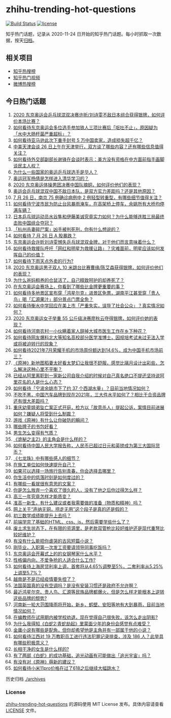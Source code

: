 # zhihu-trending-hot-questions

[![Build Status](https://github.com/justjavac/zhihu-trending-hot-questions/workflows/ci/badge.svg?branch=master)](https://github.com/justjavac/zhihu-trending-hot-questions/actions)
[![license](https://img.shields.io/github/license/justjavac/zhihu-trending-hot-questions)](https://github.com/justjavac/zhihu-trending-hot-questions/blob/master/LICENSE)

知乎热门话题，记录从 2020-11-24 日开始的知乎热门话题。每小时抓取一次数据，按天[归档](./archives)。

## 相关项目

- [知乎热搜榜](https://github.com/justjavac/zhihu-trending-top-search)
- [知乎热门视频](https://github.com/justjavac/zhihu-trending-hot-video)
- [微博热搜榜](https://github.com/justjavac/weibo-trending-hot-search)

## 今日热门话题

<!-- BEGIN -->
<!-- 最后更新时间 Tue Jul 27 2021 04:01:53 GMT+0800 (China Standard Time) -->

1. [2020
   东京奥运会乒乓球混双决赛许昕/刘诗雯不敌日本组合获得银牌，如何评价本场比赛？](https://www.zhihu.com/question/475130198)
1. [如何看待东京奥运会多位选手参加铁人三项比赛后「呕吐不止」，原因疑为「水中大肠杆菌严重超标」？](https://www.zhihu.com/question/475076465)
1. [如何看待亚马逊此次下重手封号 5 万中国卖家，造成损失超千亿？](https://www.zhihu.com/question/474864144)
1. [中美天津会谈 26
   日上午在天津举行，双方谈了哪些内容？还有哪些信息值得关注？](https://www.zhihu.com/question/475041565)
1. [如何看待外交部副部长谢锋在会谈时表示：美方没有资格在中方面前指手画脚谈民主人权？](https://www.zhihu.com/question/474996774)
1. [为什么一些国家的奥运乒乓球选手是华人？](https://www.zhihu.com/question/474575633)
1. [奥运冠军杨倩是怎样进入清华学习的？](https://www.zhihu.com/question/474576371)
1. [2020 东京奥运体操男团决赛中国队摘铜，如何评价他们的表现？](https://www.zhihu.com/question/475107394)
1. [奥运会乒乓球混双中国不敌日本队，是双方实力差距吗？还是其他原因？](https://www.zhihu.com/question/475145848)
1. [7 月 26 日，南京 75 例确诊病例中 2
   例轻型转重型，有哪些细节值得关注？](https://www.zhihu.com/question/475009988)
1. [如何看待宁波市民为防止台风暴雨淹车，在高架桥上停车，余姚所有大桥均停满车辆？](https://www.zhihu.com/question/474870262)
1. [日本乒乓球运动员水谷隼和伊藤美诚究竟实力如何？为什么能够连胜三局最终击败中国组合夺冠？](https://www.zhihu.com/question/475146444)
1. [「杭州杀妻碎尸案」凶手被判死刑，你有什么想说的？](https://www.zhihu.com/question/475053058)
1. [如何看待 7 月 26 日 A 股暴跌？](https://www.zhihu.com/question/475043724)
1. [东京奥运会许昕刘诗雯憾失乒乓球混双金牌，对于他们而言意味着什么？](https://www.zhihu.com/question/475148380)
1. [如何看待救援队呼吁「网红和明星为救援让路」？灾难面前，明星应该如何发挥自己的价值？](https://www.zhihu.com/question/475135593)
1. [如何看待下雨天点外卖的行为?](https://www.zhihu.com/question/474815657)
1. [2020 东京奥运男子双人 10
   米跳台比赛曹缘/陈艾森获得银牌，如何评价他们的表现？](https://www.zhihu.com/question/475033456)
1. [为什么爸妈粗养的仓鼠活了，自己精致呵护的却养死了？](https://www.zhihu.com/question/474080762)
1. [在东京奥运会赛场上，你看到了哪些比金牌更重要的事？](https://www.zhihu.com/question/475110857)
1. [如何看待多地景区宣布穿「鸿星尔克」进景区免票，湖南平江甚至穿「贵人鸟」喝「汇源果汁」部分景点门票全免？](https://www.zhihu.com/question/475017524)
1. [如何看待衡水中学回应在美上市「严重失实，误导了社会公众」？真实情况如何？](https://www.zhihu.com/question/474972738)
1. [2020 东京奥运女子举重 55
   公斤级决赛廖秋云夺得银牌，如何评价她的表现？](https://www.zhihu.com/question/475117336)
1. [如何看待河南农村一小伙瞒着家人辞掉大城市医生工作在乡下种花？](https://www.zhihu.com/question/474234851)
1. [如何看待网友爆料北大等知名高校部分医学准博士，因规培考试未过无法入学或将被迫转行的现象？](https://www.zhihu.com/question/474774514)
1. [如何看待2021年7月荣耀手机的市场周份额达到14.6%，成为中国手机市场前三？](https://www.zhihu.com/question/474981889)
1. [《原神》新地图稻妻太好看太梦幻让我很不舒服，感觉比璃月设计出彩些，怎么解决这种心里不平衡？](https://www.zhihu.com/question/473959857)
1. [已经从阿里离职到一家新公司自我介绍的时候对自己真名绝口不提还坚持说阿里花名的人是什么心态？](https://www.zhihu.com/question/473619477)
1. [如何看待「宁波余姚市下了约 37 个西湖水量」？目前当地情况如何？](https://www.zhihu.com/question/475002895)
1. [不吹不黑，中国汽车品牌到现在2021年，三大件水平如何了？相比于合资品牌还有很大差距吗？](https://www.zhihu.com/question/474403536)
1. [重庆幼童姐弟坠亡案正式开庭，检方以「故意杀人」提起公诉，案情目前进展如何？嫌疑人将受到什么制裁？](https://www.zhihu.com/question/474984998)
1. [游戏《原神》有什么让你破防的瞬间？](https://www.zhihu.com/question/466342008)
1. [哪些牌子的书包好看？](https://www.zhihu.com/question/321680189)
1. [男生怎么变得有气质？](https://www.zhihu.com/question/29569463)
1. [《诡秘之主2》的主角会是什么样的？](https://www.zhihu.com/question/472331789)
1. [如何看待中国人民大学报告称，人民币已超过日元和英镑成为第三大国际货币？](https://www.zhihu.com/question/474586845)
1. [《七龙珠》中有哪些感人的细节？](https://www.zhihu.com/question/31790945)
1. [在施工单位如何快速提升自己？](https://www.zhihu.com/question/383195608)
1. [如果可以选择一场旅行告别青春，你会选择去哪里？](https://www.zhihu.com/question/473926502)
1. [你生活中的低落时刻是如何度过的？](https://www.zhihu.com/question/463532570)
1. [有哪些一看就很有意思的文案？](https://www.zhihu.com/question/471511338)
1. [你是怎么放弃一个喜欢了很久的人，没有了他之后你过得怎么样？](https://www.zhihu.com/question/473417875)
1. [高三一年究竟怎样才能质变？](https://www.zhihu.com/question/62446231)
1. [准高一新生，有什么建议或者我需要做的准备（物质和精神）吗？](https://www.zhihu.com/question/471002330)
1. [网上关于“声纳无铜，捞走无用”这个段子是真的还是假的？](https://www.zhihu.com/question/20239384)
1. [初三数学成绩能提升上去吗？](https://www.zhihu.com/question/350482902)
1. [前端学完了基础的HTML、css、js，然后需要学些什么了？](https://www.zhihu.com/question/473526479)
1. [废土求生状态下，在有限的资源里，是老款双管枪比较好维护还是现代重弩比较好维护？](https://www.zhihu.com/question/471984268)
1. [有没有什么能把你虐哭的古风短篇小说？](https://www.zhihu.com/question/348599790)
1. [刚毕业，入职第一次发工资要请领导同事吃饭吗？](https://www.zhihu.com/question/471029462)
1. [东京奥运会开幕式上的的女钢琴家什么水平？](https://www.zhihu.com/question/474421998)
1. [性格偏内向，不爱争抢的人适合什么工作?](https://www.zhihu.com/question/439710198)
1. [如何看待上海房贷利率上调，首套将从4.65%调整至5%，二套利率从5.25%上调至5.7%？](https://www.zhihu.com/question/474341134)
1. [越南是不是已经疫情要失控了？](https://www.zhihu.com/question/472328451)
1. [法国英国真的没有空调吗？是没有安装习惯还是政府不允许啊？](https://www.zhihu.com/question/48716799)
1. [最近鸿星尔克、贵人鸟、汇源等民族品牌都爆火，但是怎么样才能根本上逆转这些品牌的颓势?](https://www.zhihu.com/question/474546535)
1. [河南新一轮大范围降雨将开始，新乡、鹤壁、安阳等地有大到暴雨，目前当地情况如何？](https://www.zhihu.com/question/474971018)
1. [在编教师在试用期内被学校劝退，现在觉得自己很失败，该怎么走出阴影?](https://www.zhihu.com/question/474121511)
1. [为什么我得知《白蛇2:青蛇劫起》里蒙面少年的身份会感觉有点难受？](https://www.zhihu.com/question/474408181)
1. [金庸小说有哪些是配角，但你却希望他是主角并有一部属于他的小说？](https://www.zhihu.com/question/348474314)
1. [如何看待江西对 19 万教职员工进行违法犯罪记录排查，涉及 186
   人？此举具有哪些积极意义？](https://www.zhihu.com/question/474057771)
1. [长相干净的女生是什么样的?](https://www.zhihu.com/question/473128043)
1. [有了两部《白蛇》的成功基础，追光动画有可能做出「追光宇宙」吗？](https://www.zhihu.com/question/474700969)
1. [有没有对《原神》萌新的建议？](https://www.zhihu.com/question/433204646)
1. [如何看待小米11pro价格在过了618之后继续大幅跳水？](https://www.zhihu.com/question/471735453)

<!-- END -->

历史归档 [./archives](./archives)

### License

[zhihu-trending-hot-questions](https://github.com/justjavac/zhihu-trending-hot-questions)
的源码使用 MIT License 发布。具体内容请查看 [LICENSE](./LICENSE) 文件。
